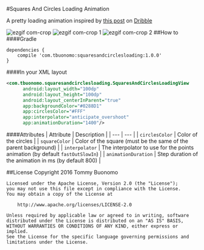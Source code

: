 #Squares And Circles Loading Animation

A pretty loading animation inspired by [this post](https://dribbble.com/shots/2924374-Square-Circles) on [Dribble](https://dribbble.com)

![ezgif com-crop](https://cloud.githubusercontent.com/assets/15737675/18036093/2aa2463e-6d63-11e6-8c07-d95fd147fcef.gif) ![ezgif com-crop 1](https://cloud.githubusercontent.com/assets/15737675/18036129/d8324bfa-6d63-11e6-947c-9971ea62c1b6.gif)
![ezgif com-crop 2](https://cloud.githubusercontent.com/assets/15737675/18036200/d72c3f62-6d64-11e6-9f4e-103912eca3f6.gif)
##How to
####Gradle
```Gradle
dependencies {
    compile 'com.tbuonomo:squaresandcirclesloading:1.0.0'
}
```
####In your XML layout
```Xml
<com.tbuonomo.squaresandcirclesloading.SquaresAndCirclesLoadingView
      android:layout_width="100dp"
      android:layout_height="100dp"
      android:layout_centerInParent="true"
      app:backgroundColor="#0288D1"
      app:circlesColor="#FFF"
      app:interpolator="anticipate_overshoot"
      app:animationDuration="1400"/>
```
####Attributes
| Attribute | Description |
| --- | --- |
| `circlesColor` | Color of the circles |
| `squareColor` | Color of the square (must be the same of the parent background)  |
| `interpolator` | The interpolator to use for the points animation (by default `fastOutSlowIn`) |
| `animationDuration` | Step duration of the animation in ms (by default 800) |

##License
    Copyright 2016 Tommy Buonomo
    
    Licensed under the Apache License, Version 2.0 (the "License");
    you may not use this file except in compliance with the License.
    You may obtain a copy of the License at
    
        http://www.apache.org/licenses/LICENSE-2.0
    
    Unless required by applicable law or agreed to in writing, software
    distributed under the License is distributed on an "AS IS" BASIS,
    WITHOUT WARRANTIES OR CONDITIONS OF ANY KIND, either express or implied.
    See the License for the specific language governing permissions and
    limitations under the License.

